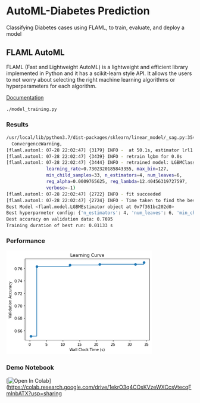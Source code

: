 # AutoML-Diabetes Prediction
Classifying Diabetes cases using  FLAML, to train, evaluate, and deploy a model

## FLAML AutoML

FLAML (Fast and Lightweight AutoML) is a lightweight and efficient library implemented in Python and it has a scikit-learn style API. It allows the users to not worry about selecting the right machine learning algorithms or hyperparameters for each algorithm.

[Documentation](https://microsoft.github.io/FLAML/docs/Use-Cases/Task-Oriented-AutoML/)

```bash
./model_training.py
```

### Results

```bash
/usr/local/lib/python3.7/dist-packages/sklearn/linear_model/_sag.py:354: ConvergenceWarning: The max_iter was reached which means the coef_ did not converge
  ConvergenceWarning,
[flaml.automl: 07-28 22:02:47] {3179} INFO -  at 50.1s,	estimator lrl1's best error=0.3052,	best estimator lgbm's best error=0.2305
[flaml.automl: 07-28 22:02:47] {3439} INFO - retrain lgbm for 0.0s
[flaml.automl: 07-28 22:02:47] {3444} INFO - retrained model: LGBMClassifier(colsample_bytree=0.9498119875710125,
               learning_rate=0.7302320185843355, max_bin=127,
               min_child_samples=33, n_estimators=4, num_leaves=6,
               reg_alpha=0.0009765625, reg_lambda=12.40456319727597,
               verbose=-1)
[flaml.automl: 07-28 22:02:47] {2722} INFO - fit succeeded
[flaml.automl: 07-28 22:02:47] {2724} INFO - Time taken to find the best model: 34.293384313583374
Best Model <flaml.model.LGBMEstimator object at 0x7f361bc202d0>
Best hyperparmeter config: {'n_estimators': 4, 'num_leaves': 6, 'min_child_samples': 33, 'learning_rate': 0.7302320185843355, 'log_max_bin': 7, 'colsample_bytree': 0.9498119875710125, 'reg_alpha': 0.0009765625, 'reg_lambda': 12.40456319727597}
Best accuracy on validation data: 0.7695
Training duration of best run: 0.01133 s
```

### Performance

![Learning Curve](LR_AutoML.png)

### Demo Notebook
[![Open In Colab](https://colab.research.google.com/assets/colab-badge.svg)](https://colab.research.google.com/drive/1ekrO3q4COsKVzeWXCcsVtecqFmInbATX?usp=sharing
